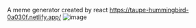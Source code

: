 A meme generator created by react
https://taupe-hummingbird-0a030f.netlify.app/
![image](https://user-images.githubusercontent.com/32793980/202926585-443e726f-795d-4b23-a40b-18e16e90477e.png)

